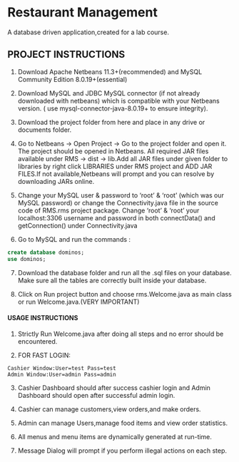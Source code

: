 # Restaurant Management

A database driven application,created for a lab course.

## PROJECT INSTRUCTIONS

1. Download Apache Netbeans 11.3+(recommended) and MySQL Community Edition 8.0.19+(essential)

2. Download MySQL and JDBC MySQL connector (if not already downloaded with netbeans)
which is compatible with your Netbeans version. ( use mysql-connector-java-8.0.19+ to ensure
integrity).

3. Download the project folder from here and place in any drive or documents folder.

4. Go to Netbeans -> Open Project -> Go to the project folder and open it. The project should be
opened in Netbeans. All required JAR files available under RMS → dist → lib.Add all JAR files
under given folder to libraries by right click LIBRARIES under RMS project and ADD JAR
FILES.If not available,Netbeans will prompt and you can resolve by downloading JARs online.

5. Change your MySQL user & password to ‘root’ & ‘root’ (which was our MySQL password) or
change the Connectivity.java file in the source code of RMS.rms project package. Change
‘root’ & ‘root’ your localhost:3306 username and password in both connectData() and
getConnection() under Connectivity.java

6. Go to MySQL and run the commands :

~~~sql
create database dominos;
use dominos;
~~~~

7. Download the database folder and run all the .sql files on your database. Make sure all the
tables are correctly built inside your database.

8. Click on Run project button and choose rms.Welcome.java as main class or run
Welcome.java.(VERY IMPORTANT)

#### USAGE INSTRUCTIONS

1. Strictly Run Welcome.java after doing all steps and no error should be encountered.

2. FOR FAST LOGIN:
~~~
Cashier Window:User=test Pass=test
Admin Window:User=admin Pass=admin
~~~
3. Cashier Dashboard should after success cashier login and Admin Dashboard should open
after successful admin login.

4. Cashier can manage customers,view orders,and make orders.

5. Admin can manage Users,manage food items and view order statistics.

6. All menus and menu items are dynamically generated at run-time.

7. Message Dialog will prompt if you perform illegal actions on each step.
